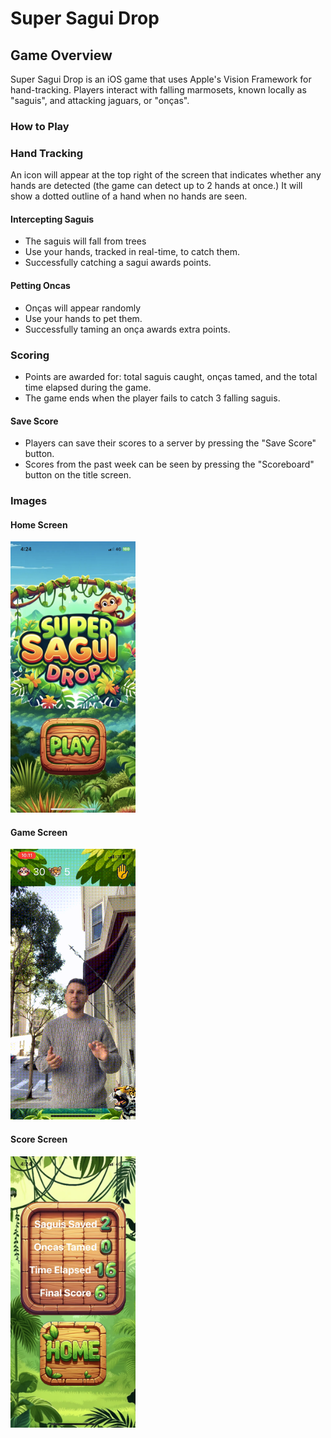 # Super Sagui Drop

## Game Overview

Super Sagui Drop is an iOS game that uses Apple's Vision Framework for hand-tracking. Players interact with falling marmosets, known locally as "saguis", and attacking jaguars, or "onças".

### How to Play

### Hand Tracking
An icon will appear at the top right of the screen that indicates whether any hands are detected (the game can detect up to 2 hands at once.) It will show a dotted outline of a hand when no hands are seen.

#### Intercepting Saguis
- The saguis will fall from trees
- Use your hands, tracked in real-time, to catch them.
- Successfully catching a sagui awards points.

#### Petting Oncas
- Onças will appear randomly
- Use your hands to pet them.
- Successfully taming an onça awards extra points.

### Scoring
- Points are awarded for: total saguis caught, onças tamed, and the total time elapsed during the game.
- The game ends when the player fails to catch 3 falling saguis.

#### Save Score
- Players can save their scores to a server by pressing the "Save Score" button.
- Scores from the past week can be seen by pressing the "Scoreboard" button on the title screen.

### Images

#### Home Screen
<img src="./examples/SSD-homescreen.JPG" width="200">

#### Game Screen
<img src="./examples/ssd-gamescreen-2.gif" width="200" alt="Game Screen">

#### Score Screen
<img src="./examples/SSD-scorescreen.JPG" width="200">
